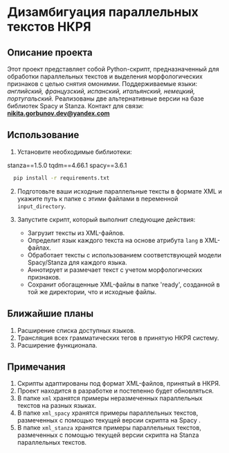 # Дизамбигуация параллельных текстов НКРЯ

## Описание проекта

Этот проект представляет собой Python-скрипт, предназначенный для обработки параллельных текстов и выделения морфологических признаков c целью снятия омонимии. Поддерживаемые языки: _английский, французский, испанский, итальянский, немецкий, португальский._ Реализованы две альтернативные версии на базе библиотек Spacy и Stanza. Контакт для связи: **nikita.gorbunov.dev@yandex.com**

## Использование 

1. Установите необходимые библиотеки:

stanza==1.5.0
tqdm==4.66.1
spacy==3.6.1

```bash
  pip install -r requirements.txt
```

2. Подготовьте ваши исходные параллельные тексты в формате XML и укажите путь к папке с этими файлами в переменной `input_directory`.

3. Запустите скрипт, который выполнит следующие действия:
   - Загрузит тексты из XML-файлов.
   - Определит язык каждого текста на основе атрибута `lang` в XML-файлах.
   - Обработает тексты с использованием соответствующей модели Spacy/Stanza для каждого языка.
   - Аннотирует и размечает текст с учетом морфологических признаков.
   - Сохранит обогащенные XML-файлы в папке 'ready', созданной в той же директории, что и исходные файлы.

## Ближайшие планы

1. Расширение списка доступных языков.
2. Трансляция всех грамматических тегов в принятую НКРЯ систему.
3. Расширение функционала.


## Примечания

1. Скрипты адаптированы под формат XML-файлов, принятый в НКРЯ.
2. Проект находится в разработке и постепенно будет обновляться.
3. В папке `xml` хранятся примеры неразмеченных параллельных текстов на разных языках.
4. В папке `xml_spacy` хранятся примеры параллельных текстов,  размеченных с помощью текущей версии скрипта на Spacy .
5. В папке `xml_stanza` хранятся примеры  параллельных текстов, размеченных с помощью текущей версии скрипта на Stanza параллельных текстов.

